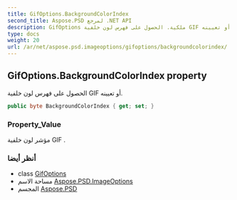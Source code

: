 ```yaml
---
title: GifOptions.BackgroundColorIndex
second_title: Aspose.PSD لمرجع .NET API
description: GifOptions ملكية. الحصول على فهرس لون خلفية GIF أو تعيينه.
type: docs
weight: 20
url: /ar/net/aspose.psd.imageoptions/gifoptions/backgroundcolorindex/
---
```

## GifOptions.BackgroundColorIndex property

الحصول على فهرس لون خلفية GIF أو تعيينه.

```csharp
public byte BackgroundColorIndex { get; set; }
```

### Property_Value

مؤشر لون خلفية GIF .

### أنظر أيضا

* class [GifOptions](../)
* مساحة الاسم [Aspose.PSD.ImageOptions](../../gifoptions/)
* المجسم [Aspose.PSD](../../../)


